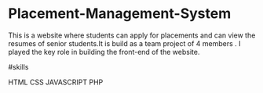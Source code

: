 # Placement-Management-System

This is a website where students can apply for placements and can view the resumes of senior students.It is build as a team project of 4 members . I played the key role in building the front-end of the website.

#skills

HTML
CSS
JAVASCRIPT
PHP
